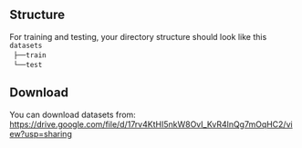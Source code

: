 ## Structure
For training and testing, your directory structure should look like this  
`datasets` <br/>
 `├──train`  <br/>
 `└──test`  <br/>

## Download
You can download datasets from:   
https://drive.google.com/file/d/17rv4KtHI5nkW8OvI_KvR4lnQg7mOqHC2/view?usp=sharing
